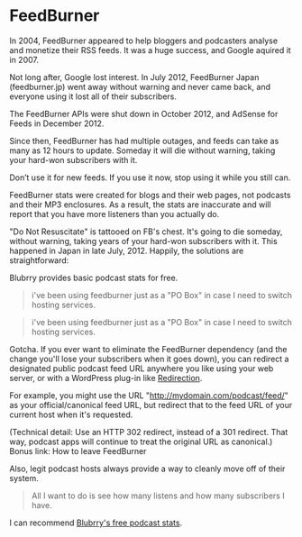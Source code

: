 # FeedBurner

In 2004, FeedBurner appeared to help bloggers and podcasters analyse and monetize their RSS feeds. It was a huge success, and Google aquired it in 2007.

Not long after, Google lost interest. In July 2012, FeedBurner Japan (feedburner.jp) went away without warning and never came back, and everyone using it lost all of their subscribers.

The FeedBurner APIs were shut down in October 2012, and AdSense for Feeds in December 2012.

Since then, FeedBurner has had multiple outages, and feeds can take as many as 12 hours to update. Someday it will die without warning, taking your hard-won subscribers with it.

Don’t use it for new feeds. If you use it now, stop using it while you still can.


FeedBurner stats were created for blogs and their web pages, not podcasts and their MP3 enclosures. As a result, the stats are inaccurate and will report that you have more listeners than you actually do.

"Do Not Resuscitate" is tattooed on FB's chest. It's going to die someday, without warning, taking years of your hard-won subscribers with it. This happened in Japan in late July, 2012.
Happily, the solutions are straightforward:

Blubrry provides basic podcast stats for free.

> i've been using feedburner just as a "PO Box" in case I need to switch hosting services.

> i've been using feedburner just as a "PO Box" in case I need to switch hosting services.

Gotcha. If you ever want to eliminate the FeedBurner dependency (and the change you'll lose your subscribers when it goes down), you can redirect a designated public podcast feed URL anywhere you like using your web server, or with a WordPress plug-in like [Redirection](https://wordpress.org/plugins/redirection/).

For example, you might use the URL "http://mydomain.com/podcast/feed/" as your official/canonical feed URL, but redirect that to the feed URL of your current host when it's requested.

(Technical detail: Use an HTTP 302 redirect, instead of a 301 redirect. That way, podcast apps will continue to treat the original URL as canonical.)
Bonus link: How to leave FeedBurner

Also, legit podcast hosts always provide a way to cleanly move off of their system.

> All I want to do is see how many listens and how many subscribers I have.

I can recommend [Blubrry's free podcast stats](http://create.blubrry.com/resources/podcast-media-download-statistics/basic-statistics/).